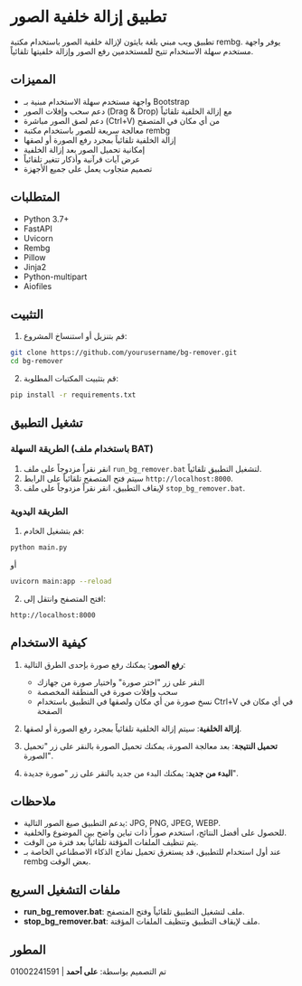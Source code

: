 # تطبيق إزالة خلفية الصور

تطبيق ويب مبني بلغة بايثون لإزالة خلفية الصور باستخدام مكتبة rembg. يوفر واجهة مستخدم سهلة الاستخدام تتيح للمستخدمين رفع الصور وإزالة خلفيتها تلقائياً.

## المميزات

- واجهة مستخدم سهلة الاستخدام مبنية بـ Bootstrap
- دعم سحب وإفلات الصور (Drag & Drop) مع إزالة الخلفية تلقائياً
- دعم لصق الصور مباشرة (Ctrl+V) من أي مكان في المتصفح
- معالجة سريعة للصور باستخدام مكتبة rembg
- إزالة الخلفية تلقائياً بمجرد رفع الصورة أو لصقها
- إمكانية تحميل الصور بعد إزالة الخلفية
- عرض آيات قرآنية وأذكار تتغير تلقائياً
- تصميم متجاوب يعمل على جميع الأجهزة

## المتطلبات

- Python 3.7+
- FastAPI
- Uvicorn
- Rembg
- Pillow
- Jinja2
- Python-multipart
- Aiofiles

## التثبيت

1. قم بتنزيل أو استنساخ المشروع:

```bash
git clone https://github.com/yourusername/bg-remover.git
cd bg-remover
```

2. قم بتثبيت المكتبات المطلوبة:

```bash
pip install -r requirements.txt
```

## تشغيل التطبيق

### الطريقة السهلة (باستخدام ملف BAT)

1. انقر نقراً مزدوجاً على ملف `run_bg_remover.bat` لتشغيل التطبيق تلقائياً.
2. سيتم فتح المتصفح تلقائياً على الرابط `http://localhost:8000`.
3. لإيقاف التطبيق، انقر نقراً مزدوجاً على ملف `stop_bg_remover.bat`.

### الطريقة اليدوية

1. قم بتشغيل الخادم:

```bash
python main.py
```

أو

```bash
uvicorn main:app --reload
```

2. افتح المتصفح وانتقل إلى:

```
http://localhost:8000
```

## كيفية الاستخدام

1. **رفع الصور**: يمكنك رفع صورة بإحدى الطرق التالية:
   - النقر على زر "اختر صورة" واختيار صورة من جهازك
   - سحب وإفلات صورة في المنطقة المخصصة
   - نسخ صورة من أي مكان ولصقها في التطبيق باستخدام Ctrl+V في أي مكان في الصفحة

2. **إزالة الخلفية**: سيتم إزالة الخلفية تلقائياً بمجرد رفع الصورة أو لصقها.

3. **تحميل النتيجة**: بعد معالجة الصورة، يمكنك تحميل الصورة بالنقر على زر "تحميل الصورة".

4. **البدء من جديد**: يمكنك البدء من جديد بالنقر على زر "صورة جديدة".

## ملاحظات

- يدعم التطبيق صيغ الصور التالية: JPG, PNG, JPEG, WEBP.
- للحصول على أفضل النتائج، استخدم صوراً ذات تباين واضح بين الموضوع والخلفية.
- يتم تنظيف الملفات المؤقتة تلقائياً بعد فترة من الوقت.
- عند أول استخدام للتطبيق، قد يستغرق تحميل نماذج الذكاء الاصطناعي الخاصة بـ rembg بعض الوقت.

## ملفات التشغيل السريع

- **run_bg_remover.bat**: ملف لتشغيل التطبيق تلقائياً وفتح المتصفح.
- **stop_bg_remover.bat**: ملف لإيقاف التطبيق وتنظيف الملفات المؤقتة.

## المطور

تم التصميم بواسطة: **على أحمد** | 01002241591
